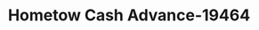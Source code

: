 ---
f_zip-code: 45342
f_state-code: OH
title: Hometow Cash Advance-19464
f_phone: 937-866-6000
f_city-only: Miamisburg
f_address: 25 Alexandersville Rd Miamisburg
f_location-unique-id: '19464'
slug: hometow-cash-advance-19464
updated-on: '2024-05-30T13:46:58.046Z'
created-on: '2024-05-30T13:36:59.803Z'
published-on: '2024-05-30T13:54:32.469Z'
f_city-state: cms/city/miamisburg-oh.md
f_company: cms/company/hometow-cash-advance.md
f_state: cms/state/ohio.md
layout: '[payday-loan].html'
tags: payday-loan
---